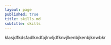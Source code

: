 ```yaml
---
layout: page
published: true
title: skills.md
subtitle: skills
---
```

klasjdfkdsfadlkndfajlnvljdfknvjlkenbjkenbjknwbkr